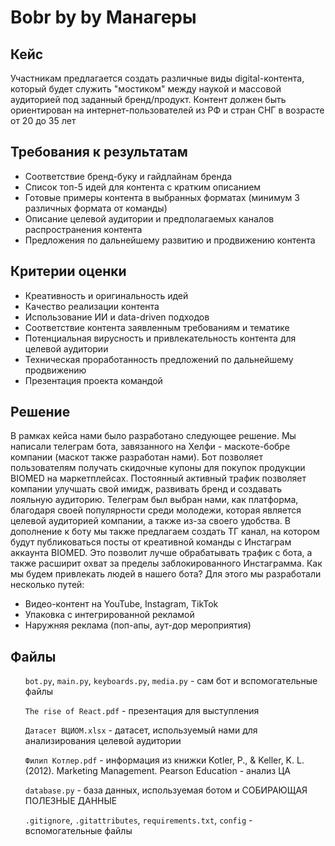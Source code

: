 # Bobr by by Манагеры
 <h2>Кейс</h2>
Участникам предлагается создать различные виды digital-контента, который будет служить "мостиком" между наукой и массовой аудиторией под заданный бренд/продукт. Контент должен быть ориентирован на интернет-пользователей из РФ и стран СНГ в возрасте от 20 до 35 лет
<h2>Требования к результатам</h2>
<ul>
<li>Соответствие бренд-буку и гайдлайнам бренда</li>
<li>Список топ-5 идей для контента с кратким описанием</li>
<li>Готовые примеры контента в выбранных форматах (минимум 3 различных формата от команды)</li>
<li>Описание целевой аудитории и предполагаемых каналов распространения контента</li>
<li>Предложения по дальнейшему развитию и продвижению контента</li>
</ul>

<h2>Критерии оценки</h2>
<ul>
<li>Креативность и оригинальность идей</li>
<li>Качество реализации контента</li>
<li>Использование ИИ и data-driven подходов</li>
<li>Соответствие контента заявленным требованиям и тематике</li>
<li>Потенциальная вирусность и привлекательность контента для целевой аудитории</li>
<li>Техническая проработанность предложений по дальнейшему продвижению</li>
<li>Презентация проекта командой</li>
</ul>

<h2>Решение</h2>
В рамках кейса нами было разработано следующее решение. Мы написали телеграм бота, завязанного на Хелфи - маскоте-бобре компании (маскот также разработан нами). Бот позволяет пользователям получать скидочные купоны для покупок продукции BIOMED на маркетплейсах. Постоянный активный трафик позволяет компании улучшать свой имидж, развивать бренд и создавать лояльную аудиторию. 
Телеграм был выбран нами, как платформа, благодаря своей популярности среди молодежи, которая является целевой аудиторией компании, а также из-за своего удобства.
В дополнение к боту мы также предлагаем создать ТГ канал, на котором будут публиковаться посты от креативной команды с Инстаграм аккаунта BIOMED. Это позволит лучше обрабатывать трафик с бота, а также расширит охват за пределы заблокированного Инстаграмма.
Как мы будем привлекать людей в нашего бота? Для этого мы разработали несколько путей:
<ul>
 <li>Видео-контент на YouTube, Instagram, TikTok</li>
 <li>Упаковка с интегрированной рекламой</li>
 <li>Наружняя реклама (поп-апы, аут-дор мероприятия)</li>
</ul>

<h2>Файлы</h2>
<ul><code>bot.py</code>, <code>main.py</code>, <code>keyboards.py</code>, <code>media.py</code> - сам бот и вспомогательные файлы</ul>
<ul><code>The rise of React.pdf</code> - презентация для выступления</ul>
<ul><code>Датасет ВЦИОМ.xlsx</code> - датасет, используемый нами для анализирования целевой аудитории</ul>
<ul><code>Филип Котлер.pdf</code> - информация из книжки Kotler, P., & Keller, K. L. (2012). Marketing Management. Pearson Education - анализ ЦА</ul>
<ul><code>database.py</code> - база данных, используемая ботом и СОБИРАЮЩАЯ ПОЛЕЗНЫЕ ДАННЫЕ</ul>
<ul><code>.gitignore</code>, <code>.gitattributes</code>, <code>requirements.txt</code>, <code>config</code> 
- вспомогательные файлы</ul>
